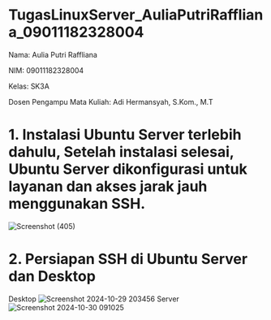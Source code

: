 # TugasLinuxServer_AuliaPutriRaffliana_09011182328004
Nama: Aulia Putri Raffliana

NIM: 09011182328004

Kelas: SK3A

Dosen Pengampu Mata Kuliah: Adi Hermansyah, S.Kom., M.T

# 1. Instalasi Ubuntu Server terlebih dahulu, Setelah instalasi selesai, Ubuntu Server dikonfigurasi untuk layanan dan akses jarak jauh menggunakan SSH. 
![Screenshot (405)](https://github.com/user-attachments/assets/7f0f2379-081c-42f1-82e2-80924c2d2611)

# 2. Persiapan SSH di Ubuntu Server dan Desktop
Desktop
![Screenshot 2024-10-29 203456](https://github.com/user-attachments/assets/9d3a95b2-a500-41d8-9adf-ac00df72e11a)
Server
![Screenshot 2024-10-30 091025](https://github.com/user-attachments/assets/c36a295f-5add-4edb-8e7c-ddedc373dd35)



